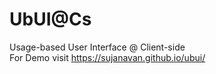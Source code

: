 # UbUI@Cs
Usage-based User Interface @ Client-side<br>
For Demo visit https://sujanavan.github.io/ubui/
